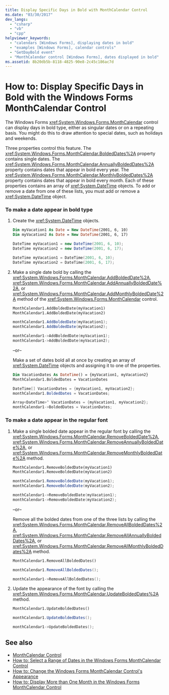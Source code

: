 ```yaml
---
title: Display Specific Days in Bold with MonthCalendar Control
ms.date: "03/30/2017"
dev_langs: 
  - "csharp"
  - "vb"
  - "cpp"
helpviewer_keywords: 
  - "calendars [Windows Forms], displaying dates in bold"
  - "examples [Windows Forms], calendar controls"
  - "GetDayBold event"
  - "MonthCalendar control [Windows Forms], dates displayed in bold"
ms.assetid: 8b20db5b-8118-4825-90e8-2c45c186ac7d
---
```

# How to: Display Specific Days in Bold with the Windows Forms MonthCalendar Control
The Windows Forms <xref:System.Windows.Forms.MonthCalendar> control can display days in bold type, either as singular dates or on a repeating basis. You might do this to draw attention to special dates, such as holidays and weekends.  
  
 Three properties control this feature. The <xref:System.Windows.Forms.MonthCalendar.BoldedDates%2A> property contains single dates. The <xref:System.Windows.Forms.MonthCalendar.AnnuallyBoldedDates%2A> property contains dates that appear in bold every year. The <xref:System.Windows.Forms.MonthCalendar.MonthlyBoldedDates%2A> property contains dates that appear in bold every month. Each of these properties contains an array of <xref:System.DateTime> objects. To add or remove a date from one of these lists, you must add or remove a <xref:System.DateTime> object.  
  
### To make a date appear in bold type  
  
1. Create the <xref:System.DateTime> objects.  
  
    ```vb  
    Dim myVacation1 As Date = New DateTime(2001, 6, 10)  
    Dim myVacation2 As Date = New DateTime(2001, 6, 17)  
    ```  
  
    ```csharp  
    DateTime myVacation1 = new DateTime(2001, 6, 10);  
    DateTime myVacation2 = new DateTime(2001, 6, 17);  
    ```  
  
    ```cpp  
    DateTime myVacation1 = DateTime(2001, 6, 10);  
    DateTime myVacation2 = DateTime(2001, 6, 17);  
    ```  
  
2. Make a single date bold by calling the <xref:System.Windows.Forms.MonthCalendar.AddBoldedDate%2A>, <xref:System.Windows.Forms.MonthCalendar.AddAnnuallyBoldedDate%2A>, or <xref:System.Windows.Forms.MonthCalendar.AddMonthlyBoldedDate%2A> method of the <xref:System.Windows.Forms.MonthCalendar> control.  
  
    ```vb  
    MonthCalendar1.AddBoldedDate(myVacation1)  
    MonthCalendar1.AddBoldedDate(myVacation2)  
    ```  
  
    ```csharp  
    monthCalendar1.AddBoldedDate(myVacation1);  
    monthCalendar1.AddBoldedDate(myVacation2);  
    ```  
  
    ```cpp  
    monthCalendar1->AddBoldedDate(myVacation1);  
    monthCalendar1->AddBoldedDate(myVacation2);  
    ```  
  
     –or–  
  
     Make a set of dates bold all at once by creating an array of <xref:System.DateTime> objects and assigning it to one of the properties.  
  
    ```vb  
    Dim VacationDates As DateTime() = {myVacation1, myVacation2}  
    MonthCalendar1.BoldedDates = VacationDates  
    ```  
  
    ```csharp  
    DateTime[] VacationDates = {myVacation1, myVacation2};  
    monthCalendar1.BoldedDates = VacationDates;  
    ```  
  
    ```cpp  
    Array<DateTime>^ VacationDates = {myVacation1, myVacation2};  
    monthCalendar1->BoldedDates = VacationDates;  
    ```  
  
### To make a date appear in the regular font  
  
1. Make a single bolded date appear in the regular font by calling the <xref:System.Windows.Forms.MonthCalendar.RemoveBoldedDate%2A>, <xref:System.Windows.Forms.MonthCalendar.RemoveAnnuallyBoldedDate%2A>, or <xref:System.Windows.Forms.MonthCalendar.RemoveMonthlyBoldedDate%2A> method.  
  
    ```vb  
    MonthCalendar1.RemoveBoldedDate(myVacation1)  
    MonthCalendar1.RemoveBoldedDate(myVacation2)  
    ```  
  
    ```csharp  
    monthCalendar1.RemoveBoldedDate(myVacation1);  
    monthCalendar1.RemoveBoldedDate(myVacation2);  
    ```  
  
    ```cpp  
    monthCalendar1->RemoveBoldedDate(myVacation1);  
    monthCalendar1->RemoveBoldedDate(myVacation2);  
    ```  
  
     –or–  
  
     Remove all the bolded dates from one of the three lists by calling the <xref:System.Windows.Forms.MonthCalendar.RemoveAllBoldedDates%2A>, <xref:System.Windows.Forms.MonthCalendar.RemoveAllAnnuallyBoldedDates%2A>, or <xref:System.Windows.Forms.MonthCalendar.RemoveAllMonthlyBoldedDates%2A> method.  
  
    ```vb  
    MonthCalendar1.RemoveAllBoldedDates()  
    ```  
  
    ```csharp  
    monthCalendar1.RemoveAllBoldedDates();  
    ```  
  
    ```cpp  
    monthCalendar1->RemoveAllBoldedDates();  
    ```  
  
2. Update the appearance of the font by calling the <xref:System.Windows.Forms.MonthCalendar.UpdateBoldedDates%2A> method.  
  
    ```vb  
    MonthCalendar1.UpdateBoldedDates()  
    ```  
  
    ```csharp  
    monthCalendar1.UpdateBoldedDates();  
    ```  
  
    ```cpp  
    monthCalendar1->UpdateBoldedDates();  
    ```  
  
## See also

- [MonthCalendar Control](monthcalendar-control-windows-forms.md)
- [How to: Select a Range of Dates in the Windows Forms MonthCalendar Control](how-to-select-a-range-of-dates-in-the-windows-forms-monthcalendar-control.md)
- [How to: Change the Windows Forms MonthCalendar Control's Appearance](how-to-change-monthcalendar-control-appearance.md)
- [How to: Display More than One Month in the Windows Forms MonthCalendar Control](display-more-than-one-month-wf-monthcalendar-control.md)
